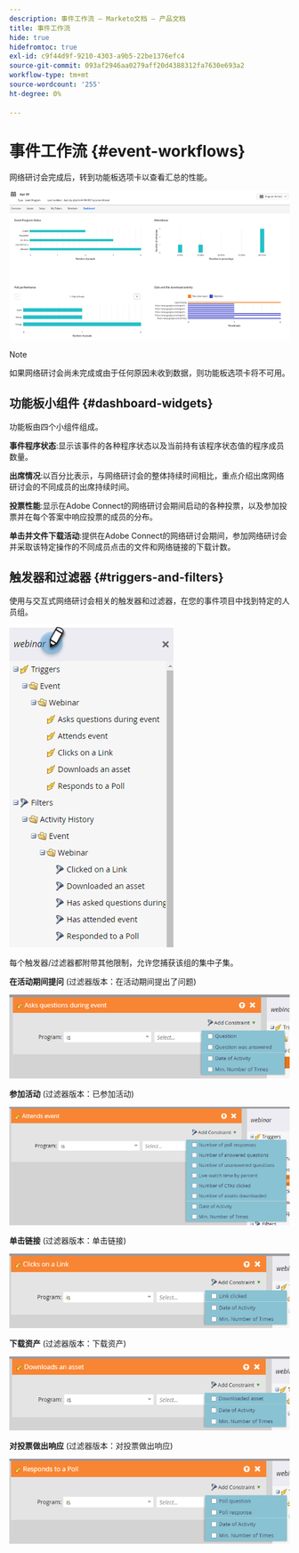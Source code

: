 ```yaml
---
description: 事件工作流 — Marketo文档 — 产品文档
title: 事件工作流
hide: true
hidefromtoc: true
exl-id: c9f44d9f-9210-4303-a9b5-22be1376efc4
source-git-commit: 093af2946aa0279aff20d4388312fa7630e693a2
workflow-type: tm+mt
source-wordcount: '255'
ht-degree: 0%

---
```


# 事件工作流 {#event-workflows}

网络研讨会完成后，转到功能板选项卡以查看汇总的性能。

![](assets/event-workflows-1.png)

>[!NOTE]
>
>如果网络研讨会尚未完成或由于任何原因未收到数据，则功能板选项卡将不可用。

## 功能板小组件 {#dashboard-widgets}

功能板由四个小组件组成。

**事件程序状态**:显示该事件的各种程序状态以及当前持有该程序状态值的程序成员数量。

**出席情况**:以百分比表示，与网络研讨会的整体持续时间相比，重点介绍出席网络研讨会的不同成员的出席持续时间。

**投票性能**:显示在Adobe Connect的网络研讨会期间启动的各种投票，以及参加投票并在每个答案中响应投票的成员的分布。

**单击并文件下载活动**:提供在Adobe Connect的网络研讨会期间，参加网络研讨会并采取该特定操作的不同成员点击的文件和网络链接的下载计数。

## 触发器和过滤器 {#triggers-and-filters}

使用与交互式网络研讨会相关的触发器和过滤器，在您的事件项目中找到特定的人员组。

![](assets/event-workflows-2.png)

每个触发器/过滤器都附带其他限制，允许您捕获该组的集中子集。

**在活动期间提问** (过滤器版本：在活动期间提出了问题)

![](assets/event-workflows-3.png)

**参加活动** (过滤器版本：已参加活动)

![](assets/event-workflows-4.png)

**单击链接** (过滤器版本：单击链接)

![](assets/event-workflows-5.png)

**下载资产** (过滤器版本：下载资产)

![](assets/event-workflows-6.png)

**对投票做出响应** (过滤器版本：对投票做出响应)

![](assets/event-workflows-7.png)
